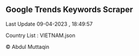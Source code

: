 

## Google Trends Keywords Scraper 
 
Last Update 09-04-2023 , 18:49:57

Country List :
VIETNAM.json



© Abdul Muttaqin 
